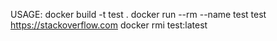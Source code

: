 USAGE:
docker build -t test .
docker run --rm --name test test https://stackoverflow.com
docker rmi test:latest


